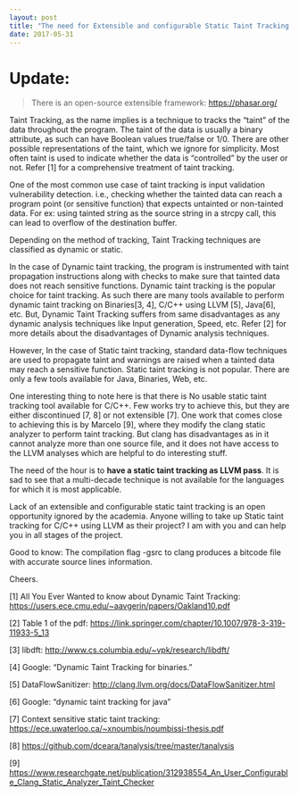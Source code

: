 ```yaml
---
layout: post
title: "The need for Extensible and configurable Static Taint Tracking for C/C++"
date: 2017-05-31
---
```


# Update: 
> There is an open-source extensible framework: https://phasar.org/

Taint Tracking, as the name implies is a technique to tracks the “taint” of the data throughout the program. The taint of the data is usually a binary attribute, as such can have Boolean values true/false or 1/0. There are other possible representations of the taint, which we ignore for simplicity. Most often taint is used to indicate whether the data is “controlled” by the user or not. Refer [1] for a comprehensive treatment of taint tracking.

One of the most common use case of taint tracking is input validation vulnerability detection. i.e., checking whether the tainted data can reach a program point (or sensitive function) that expects untainted or non-tainted data. For ex: using tainted string as the source string in a strcpy call,  this can lead to overflow of the destination buffer. 

Depending on the method of tracking, Taint Tracking techniques are classified as dynamic or static.

In the case of Dynamic taint tracking, the program is instrumented with taint propagation instructions along with checks to make sure that tainted data does not reach sensitive functions. Dynamic taint tracking is the popular choice for taint tracking. As such there are many tools available to perform dynamic taint tracking on Binaries[3, 4], C/C++ using LLVM [5], Java[6], etc. But, Dynamic Taint Tracking suffers from same disadvantages as any dynamic analysis techniques like Input generation, Speed, etc. Refer [2] for more details about the disadvantages of Dynamic analysis techniques. 

However, In the case of Static taint tracking, standard data-flow techniques are used to propagate taint and warnings are raised when a tainted data may reach a sensitive function. Static taint tracking is not popular. There are only a few tools available for Java, Binaries, Web, etc. 

One interesting thing to note here is that there is No usable static taint tracking tool available for C/C++. Few works try to achieve this, but they are either discontinued [7, 8] or not extensible [7]. 
One work that comes close to achieving this is by Marcelo [9], where they modify the clang static analyzer to perform taint tracking. But clang has disadvantages as in it cannot analyze more than one source file, and it does not have access to the LLVM analyses which are helpful to do interesting stuff. 

The need of the hour is to **have a static taint tracking as LLVM pass**. It is sad to see that a multi-decade technique is not available for the languages for which it is most applicable.

Lack of an extensible and configurable static taint tracking is an open opportunity ignored by the academia. Anyone willing to take up Static taint tracking for C/C++ using LLVM as their project? I am with you and can help you in all stages of the project. 

Good to know: The compilation flag -gsrc to clang produces a bitcode file with accurate source lines information. 

Cheers. 

[1] All You Ever Wanted to know about Dynamic Taint Tracking: https://users.ece.cmu.edu/~aavgerin/papers/Oakland10.pdf 

[2] Table 1 of the pdf: https://link.springer.com/chapter/10.1007/978-3-319-11933-5_13 

[3] libdft: http://www.cs.columbia.edu/~vpk/research/libdft/ 

[4] Google: “Dynamic Taint Tracking for binaries.” 

[5] DataFlowSanitizer: http://clang.llvm.org/docs/DataFlowSanitizer.html 

[6] Google: “dynamic taint tracking for java” 

[7] Context sensitive static taint tracking: https://ece.uwaterloo.ca/~xnoumbis/noumbissi-thesis.pdf

[8] https://github.com/dceara/tanalysis/tree/master/tanalysis

[9] https://www.researchgate.net/publication/312938554_An_User_Configurable_Clang_Static_Analyzer_Taint_Checker 
